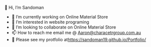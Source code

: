 👋 Hi, I’m Sandoman

- 🔭 I’m currently working on Online Material Store
- 👀 I’m interested in website programing
- 💞️ I’m looking to collaborate on Online Material Store
- 📫 How to reach me email me @ Aaron@characetrgroup.com.au
- 💬 Please see my protfolio at<a href="https://sandoman19.github.io/Portfolio/" rel="nofollow">https://sandoman19.github.io/Portfolio/</a>
